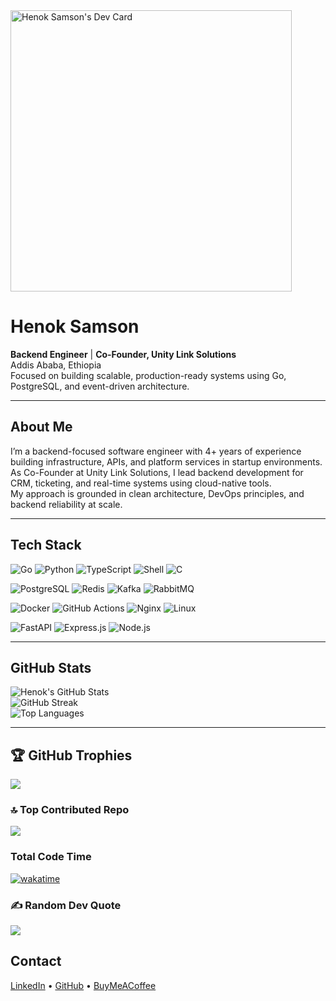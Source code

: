<a href="https://app.daily.dev/enochcodes">
  <img src="https://api.daily.dev/devcards/v2/n8vV3trFGI8x1IZ5GGCUL.png?type=wide&r=trw" width="450" alt="Henok Samson's Dev Card"/>
</a>

# Henok Samson

**Backend Engineer** | **Co-Founder, Unity Link Solutions**  
Addis Ababa, Ethiopia  
Focused on building scalable, production-ready systems using Go, PostgreSQL, and event-driven architecture.

---

## About Me

I’m a backend-focused software engineer with 4+ years of experience building infrastructure, APIs, and platform services in startup environments.  
As Co-Founder at Unity Link Solutions, I lead backend development for CRM, ticketing, and real-time systems using cloud-native tools.  
My approach is grounded in clean architecture, DevOps principles, and backend reliability at scale.  

---

## Tech Stack

![Go](https://img.shields.io/badge/Go-00ADD8?style=for-the-badge&logo=go&logoColor=white)
![Python](https://img.shields.io/badge/Python-3776AB?style=for-the-badge&logo=python&logoColor=white)
![TypeScript](https://img.shields.io/badge/TypeScript-3178C6?style=for-the-badge&logo=typescript&logoColor=white)
![Shell](https://img.shields.io/badge/Shell-121011?style=for-the-badge&logo=gnu-bash&logoColor=white)
![C](https://img.shields.io/badge/C-00599C?style=for-the-badge&logo=c&logoColor=white)

![PostgreSQL](https://img.shields.io/badge/PostgreSQL-336791?style=for-the-badge&logo=postgresql&logoColor=white)
![Redis](https://img.shields.io/badge/Redis-DC382D?style=for-the-badge&logo=redis&logoColor=white)
![Kafka](https://img.shields.io/badge/Kafka-231F20?style=for-the-badge&logo=apachekafka&logoColor=white)
![RabbitMQ](https://img.shields.io/badge/RabbitMQ-FF6600?style=for-the-badge&logo=rabbitmq&logoColor=white)

![Docker](https://img.shields.io/badge/Docker-2496ED?style=for-the-badge&logo=docker&logoColor=white)
![GitHub Actions](https://img.shields.io/badge/GitHub%20Actions-2088FF?style=for-the-badge&logo=github-actions&logoColor=white)
![Nginx](https://img.shields.io/badge/Nginx-269539?style=for-the-badge&logo=nginx&logoColor=white)
![Linux](https://img.shields.io/badge/Linux-FCC624?style=for-the-badge&logo=linux&logoColor=black)

![FastAPI](https://img.shields.io/badge/FastAPI-009688?style=for-the-badge&logo=fastapi&logoColor=white)
![Express.js](https://img.shields.io/badge/Express.js-000000?style=for-the-badge&logo=express&logoColor=white)
![Node.js](https://img.shields.io/badge/Node.js-339933?style=for-the-badge&logo=node.js&logoColor=white)


---

## GitHub Stats

![Henok's GitHub Stats](https://github-readme-stats.vercel.app/api?username=enochCodes&theme=github_dark&hide_border=true&show_icons=true&count_private=true)  
![GitHub Streak](https://github-readme-streak-stats.herokuapp.com/?user=enochCodes&theme=github_dark&hide_border=true)  
![Top Languages](https://github-readme-stats.vercel.app/api/top-langs/?username=enochCodes&theme=github_dark&layout=compact&hide_border=true)

---

## 🏆 GitHub Trophies
![](https://github-profile-trophy.vercel.app/?username=enochCodes&theme=github_dark&no-frame=false&no-bg=false&margin-w=4)

### 🔝 Top Contributed Repo
![](https://github-contributor-stats.vercel.app/api?username=enochCodes&limit=5&theme=dark&combine_all_yearly_contributions=true)

### Total Code Time
[![wakatime](https://wakatime.com/badge/user/2b756afe-0bc9-45e4-a011-c71cfc529ed1.svg)](https://wakatime.com/@2b756afe-0bc9-45e4-a011-c71cfc529ed1)


### ✍️ Random Dev Quote
![](https://quotes-github-readme.vercel.app/api?type=horizontal&theme=dark)


## Contact

[LinkedIn](https://linkedin.com/in/henoksamson) • [GitHub](https://github.com/enochCodes) • [BuyMeACoffee](https://buymeacoffee.com/enochCodes)

<!-- Senior GitHub profile. Minimal, clean, and professional. -->



